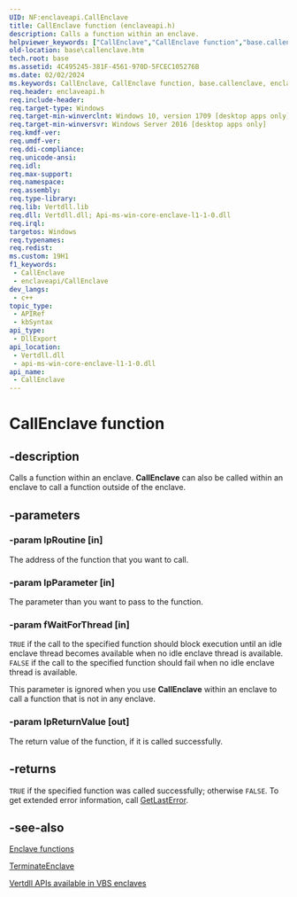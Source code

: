 ```yaml
---
UID: NF:enclaveapi.CallEnclave
title: CallEnclave function (enclaveapi.h)
description: Calls a function within an enclave.
helpviewer_keywords: ["CallEnclave","CallEnclave function","base.callenclave","enclaveapi/CallEnclave"]
old-location: base\callenclave.htm
tech.root: base
ms.assetid: 4C495245-381F-4561-970D-5FCEC105276B
ms.date: 02/02/2024
ms.keywords: CallEnclave, CallEnclave function, base.callenclave, enclaveapi/CallEnclave
req.header: enclaveapi.h
req.include-header: 
req.target-type: Windows
req.target-min-winverclnt: Windows 10, version 1709 [desktop apps only]
req.target-min-winversvr: Windows Server 2016 [desktop apps only]
req.kmdf-ver: 
req.umdf-ver: 
req.ddi-compliance: 
req.unicode-ansi: 
req.idl: 
req.max-support: 
req.namespace: 
req.assembly: 
req.type-library: 
req.lib: Vertdll.lib
req.dll: Vertdll.dll; Api-ms-win-core-enclave-l1-1-0.dll
req.irql: 
targetos: Windows
req.typenames: 
req.redist: 
ms.custom: 19H1
f1_keywords:
 - CallEnclave
 - enclaveapi/CallEnclave
dev_langs:
 - c++
topic_type:
 - APIRef
 - kbSyntax
api_type:
 - DllExport
api_location:
 - Vertdll.dll
 - api-ms-win-core-enclave-l1-1-0.dll
api_name:
 - CallEnclave
---
```


# CallEnclave function

## -description

Calls a function within an enclave. **CallEnclave** can also be called within an enclave to call a function outside of the enclave.

## -parameters

### -param lpRoutine [in]

The address of the function that you want to call.

### -param lpParameter [in]

The parameter than you want to pass to the function.

### -param fWaitForThread [in]

`TRUE` if the call to the specified function should block execution until an idle enclave thread becomes available when no idle enclave thread is available. `FALSE` if the call to the specified function should fail when no idle enclave thread is available.

This parameter is ignored when you use **CallEnclave** within an enclave to call a function that is not in any enclave.

### -param lpReturnValue [out]

The return value of the function, if it is called successfully.

## -returns

`TRUE` if the specified function was called successfully; otherwise `FALSE`. To get extended error information, call [GetLastError](../errhandlingapi/nf-errhandlingapi-getlasterror.md).

## -see-also

[Enclave functions](/windows/win32/trusted-execution/enclaves-functions)

[TerminateEnclave](nf-enclaveapi-terminateenclave.md)

[Vertdll APIs available in VBS enclaves](/windows/win32/trusted-execution/enclaves-available-in-vertdll)
